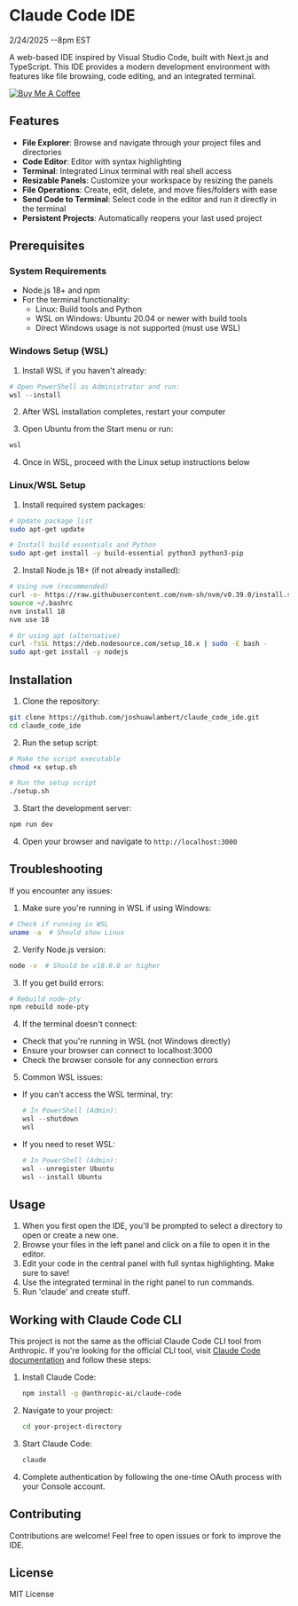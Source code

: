 # Claude Code IDE
2/24/2025 --8pm EST

A web-based IDE inspired by Visual Studio Code, built with Next.js and TypeScript. This IDE provides a modern development environment with features like file browsing, code editing, and an integrated terminal.

[![Buy Me A Coffee](https://img.shields.io/badge/Buy%20Me%20A%20Coffee-ffdd00?style=for-the-badge&logo=buy-me-a-coffee&logoColor=black)](https://buymeacoffee.com/joshuawlambert)

## Features

- **File Explorer**: Browse and navigate through your project files and directories
- **Code Editor**: Editor with syntax highlighting
- **Terminal**: Integrated Linux terminal with real shell access
- **Resizable Panels**: Customize your workspace by resizing the panels
- **File Operations**: Create, edit, delete, and move files/folders with ease
- **Send Code to Terminal**: Select code in the editor and run it directly in the terminal
- **Persistent Projects**: Automatically reopens your last used project

## Prerequisites

### System Requirements
- Node.js 18+ and npm
- For the terminal functionality:
  - Linux: Build tools and Python
  - WSL on Windows: Ubuntu 20.04 or newer with build tools
  - Direct Windows usage is not supported (must use WSL)

### Windows Setup (WSL)

1. Install WSL if you haven't already:
```powershell
# Open PowerShell as Administrator and run:
wsl --install
```

2. After WSL installation completes, restart your computer

3. Open Ubuntu from the Start menu or run:
```powershell
wsl
```

4. Once in WSL, proceed with the Linux setup instructions below

### Linux/WSL Setup

1. Install required system packages:
```bash
# Update package list
sudo apt-get update

# Install build essentials and Python
sudo apt-get install -y build-essential python3 python3-pip
```

2. Install Node.js 18+ (if not already installed):
```bash
# Using nvm (recommended)
curl -o- https://raw.githubusercontent.com/nvm-sh/nvm/v0.39.0/install.sh | bash
source ~/.bashrc
nvm install 18
nvm use 18

# Or using apt (alternative)
curl -fsSL https://deb.nodesource.com/setup_18.x | sudo -E bash -
sudo apt-get install -y nodejs
```

## Installation

1. Clone the repository:
```bash
git clone https://github.com/joshuawlambert/claude_code_ide.git
cd claude_code_ide
```

2. Run the setup script:
```bash
# Make the script executable
chmod +x setup.sh

# Run the setup script
./setup.sh
```

3. Start the development server:
```bash
npm run dev
```

4. Open your browser and navigate to `http://localhost:3000`

## Troubleshooting

If you encounter any issues:

1. Make sure you're running in WSL if using Windows:
```bash
# Check if running in WSL
uname -a  # Should show Linux
```

2. Verify Node.js version:
```bash
node -v  # Should be v18.0.0 or higher
```

3. If you get build errors:
```bash
# Rebuild node-pty
npm rebuild node-pty
```

4. If the terminal doesn't connect:
- Check that you're running in WSL (not Windows directly)
- Ensure your browser can connect to localhost:3000
- Check the browser console for any connection errors

5. Common WSL issues:
- If you can't access the WSL terminal, try:
  ```powershell
  # In PowerShell (Admin):
  wsl --shutdown
  wsl
  ```
- If you need to reset WSL:
  ```powershell
  # In PowerShell (Admin):
  wsl --unregister Ubuntu
  wsl --install Ubuntu
  ```

## Usage

1. When you first open the IDE, you'll be prompted to select a directory to open or create a new one.
2. Browse your files in the left panel and click on a file to open it in the editor.
3. Edit your code in the central panel with full syntax highlighting. Make sure to save!
4. Use the integrated terminal in the right panel to run commands.
5. Run 'claude' and create stuff.

## Working with Claude Code CLI

This project is not the same as the official Claude Code CLI tool from Anthropic. If you're looking for the official CLI tool, visit [Claude Code documentation](https://docs.anthropic.com/en/docs/agents-and-tools/claude-code/overview) and follow these steps:

1. Install Claude Code:
   ```bash
   npm install -g @anthropic-ai/claude-code
   ```

2. Navigate to your project:
   ```bash
   cd your-project-directory
   ```

3. Start Claude Code:
   ```bash
   claude
   ```

4. Complete authentication by following the one-time OAuth process with your Console account.

## Contributing

Contributions are welcome! Feel free to open issues or fork to improve the IDE.

## License

MIT License